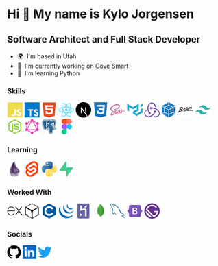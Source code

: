 Hi 👋 My name is Kylo Jorgensen
===============================

Software Architect and Full Stack Developer
-------------------------------------------

* 🌍  I'm based in Utah
* 🚀  I'm currently working on [Cove Smart](http://www.covesmart.com)
* 🧠  I'm learning Python

### Skills


<p align="left">
<a href="https://developer.mozilla.org/en-US/docs/Web/JavaScript" target="_blank" rel="noreferrer"><img src="https://raw.githubusercontent.com/KyloJorgensen/KyloJorgensen/main/public/icons/skills/javascript-colored.svg" width="36" height="36" alt="JavaScript" /></a>
<a href="https://www.typescriptlang.org/" target="_blank" rel="noreferrer"><img src="https://raw.githubusercontent.com/KyloJorgensen/KyloJorgensen/main/public/icons/skills/typescript-colored.svg" width="36" height="36" alt="TypeScript" /></a>
<a href="https://developer.mozilla.org/en-US/docs/Glossary/HTML5" target="_blank" rel="noreferrer"><img src="https://raw.githubusercontent.com/KyloJorgensen/KyloJorgensen/main/public/icons/skills/html5-colored.svg" width="36" height="36" alt="HTML5" /></a>
<a href="https://reactjs.org/" target="_blank" rel="noreferrer"><img src="https://raw.githubusercontent.com/KyloJorgensen/KyloJorgensen/main/public/icons/skills/react-colored.svg" width="36" height="36" alt="React" /></a>
<a href="https://nextjs.org/docs" target="_blank" rel="noreferrer"><img src="https://raw.githubusercontent.com/KyloJorgensen/KyloJorgensen/main/public/icons/skills/nextjs-colored.svg" width="36" height="36" alt="NextJs" /></a>
<a href="https://www.w3.org/TR/CSS/#css" target="_blank" rel="noreferrer"><img src="https://raw.githubusercontent.com/KyloJorgensen/KyloJorgensen/main/public/icons/skills/css3-colored.svg" width="36" height="36" alt="CSS3" /></a>
<a href="https://sass-lang.com/" target="_blank" rel="noreferrer"><img src="https://raw.githubusercontent.com/KyloJorgensen/KyloJorgensen/main/public/icons/skills/sass-colored.svg" width="36" height="36" alt="Sass" /></a>
<a href="https://mui.com/" target="_blank" rel="noreferrer"><img src="https://raw.githubusercontent.com/KyloJorgensen/KyloJorgensen/main/public/icons/skills/materialui-colored.svg" width="36" height="36" alt="Material UI" /></a>
<a href="https://redux.js.org/" target="_blank" rel="noreferrer"><img src="https://raw.githubusercontent.com/KyloJorgensen/KyloJorgensen/main/public/icons/skills/redux-colored.svg" width="36" height="36" alt="Redux" /></a>
<a href="https://webpack.js.org/" target="_blank" rel="noreferrer"><img src="https://raw.githubusercontent.com/KyloJorgensen/KyloJorgensen/main/public/icons/skills/webpack-colored.svg" width="36" height="36" alt="Webpack" /></a>
<a href="https://babeljs.io/" target="_blank" rel="noreferrer"><img src="https://raw.githubusercontent.com/KyloJorgensen/KyloJorgensen/main/public/icons/skills/babel-colored.svg" width="36" height="36" alt="Babel" /></a>
<a href="https://tailwindcss.com/" target="_blank" rel="noreferrer"><img src="https://raw.githubusercontent.com/KyloJorgensen/KyloJorgensen/main/public/icons/skills/tailwindcss-colored.svg" width="36" height="36" alt="TailwindCSS" /></a>
<a href="https://nodejs.org/en/" target="_blank" rel="noreferrer"><img src="https://raw.githubusercontent.com/KyloJorgensen/KyloJorgensen/main/public/icons/skills/nodejs-colored.svg" width="36" height="36" alt="NodeJS" /></a>
<a href="https://graphql.org/" target="_blank" rel="noreferrer"><img src="https://raw.githubusercontent.com/KyloJorgensen/KyloJorgensen/main/public/icons/skills/graphql-colored.svg" width="36" height="36" alt="GraphQL" /></a>
<a href="https://www.postgresql.org/" target="_blank" rel="noreferrer"><img src="https://raw.githubusercontent.com/KyloJorgensen/KyloJorgensen/main/public/icons/skills/postgresql-colored.svg" width="36" height="36" alt="PostgreSQL" /></a>
<a href="https://www.figma.com/" target="_blank" rel="noreferrer"><img src="https://raw.githubusercontent.com/KyloJorgensen/KyloJorgensen/main/public/icons/skills/figma-colored.svg" width="36" height="36" alt="Figma" /></a>
</p>



### Learning
<a href="https://elixir-lang.org/" target="_blank" rel="noreferrer"><img src="https://raw.githubusercontent.com/KyloJorgensen/KyloJorgensen/main/public/icons/skills/elixir-colored.svg" width="36" height="36" alt="Elixir" /></a>
<a href="https://svelte.dev/" target="_blank" rel="noreferrer"><img src="https://raw.githubusercontent.com/KyloJorgensen/KyloJorgensen/main/public/icons/skills/svelte-colored.svg" width="36" height="36" alt="Svelte" /></a>
<a href="https://www.python.org/" target="_blank" rel="noreferrer"><img src="https://raw.githubusercontent.com/KyloJorgensen/KyloJorgensen/main/public/icons/skills/python-colored.svg" width="36" height="36" alt="Python" /></a>
<a href="https://supabase.io/" target="_blank" rel="noreferrer"><img src="https://raw.githubusercontent.com/KyloJorgensen/KyloJorgensen/main/public/icons/skills/supabase-colored.svg" width="36" height="36" alt="Supabase" /></a>



### Worked With
<a href="https://expressjs.com/" target="_blank" rel="noreferrer"><img src="https://raw.githubusercontent.com/KyloJorgensen/KyloJorgensen/main/public/icons/skills/express-colored.svg" width="36" height="36" alt="Express" /></a>
<a href="https://ipfs.io/" target="_blank" rel="noreferrer"><img src="https://raw.githubusercontent.com/KyloJorgensen/KyloJorgensen/main/public/icons/skills/ipfs-colored.svg" width="36" height="36" alt="IPFS" /></a>
<a href="https://docs.microsoft.com/en-us/cpp/?view=msvc-170" target="_blank" rel="noreferrer"><img src="https://raw.githubusercontent.com/KyloJorgensen/KyloJorgensen/main/public/icons/skills/c-colored.svg" width="36" height="36" alt="C" /></a>
<a href="https://jquery.com/" target="_blank" rel="noreferrer"><img src="https://raw.githubusercontent.com/KyloJorgensen/KyloJorgensen/main/public/icons/skills/jquery-colored.svg" width="36" height="36" alt="JQuery" /></a>
<a href="https://www.heroku.com/" target="_blank" rel="noreferrer"><img src="https://raw.githubusercontent.com/KyloJorgensen/KyloJorgensen/main/public/icons/skills/heroku-colored.svg" width="36" height="36" alt="Heroku" /></a>
<a href="https://www.mongodb.com/" target="_blank" rel="noreferrer"><img src="https://raw.githubusercontent.com/KyloJorgensen/KyloJorgensen/main/public/icons/skills/mongodb-colored.svg" width="36" height="36" alt="MongoDB" /></a>
<a href="https://www.mysql.com/" target="_blank" rel="noreferrer"><img src="https://raw.githubusercontent.com/KyloJorgensen/KyloJorgensen/main/public/icons/skills/mysql-colored.svg" width="36" height="36" alt="MySQL" /></a>
<a href="https://getbootstrap.com/" target="_blank" rel="noreferrer"><img src="https://raw.githubusercontent.com/KyloJorgensen/KyloJorgensen/main/public/icons/skills/bootstrap-colored.svg" width="36" height="36" alt="Bootstrap" /></a>
<a href="https://www.gatsbyjs.com/" target="_blank" rel="noreferrer"><img src="https://raw.githubusercontent.com/KyloJorgensen/KyloJorgensen/main/public/icons/skills/gatsby-colored.svg" width="36" height="36" alt="Gatsby" /></a>


### Socials

<p align="left"> <a href="https://www.github.com/KyloJorgensen" target="_blank" rel="noreferrer"><img src="https://raw.githubusercontent.com/KyloJorgensen/KyloJorgensen/main/public/icons/socials/github.svg" width="32" height="32" /></a> <a href="https://www.linkedin.com/in/KyloJorgensen" target="_blank" rel="noreferrer"><img src="https://raw.githubusercontent.com/KyloJorgensen/KyloJorgensen/main/public/icons/socials/linkedin.svg" width="32" height="32" /></a> <a href="https://www.twitter.com/KyloJorgensen" target="_blank" rel="noreferrer"><img src="https://raw.githubusercontent.com/KyloJorgensen/KyloJorgensen/main/public/icons/socials/twitter.svg" width="32" height="32" /></a></p>
